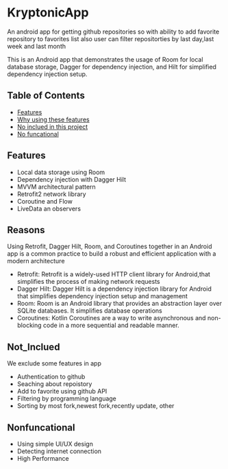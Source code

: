 # KryptonicApp

An android app for getting github repositories so with ability to add favorite repository to favorites list 
also user can filter repositorties by last day,last week and last month

This is an Android app that demonstrates the usage of Room for local database storage, Dagger for dependency injection, and Hilt for simplified dependency injection setup.

## Table of Contents

- [Features](#features)
- [Why using these features](#reasons)
- [No inclued in this project](#Not_Inclued)
- [No funcational](#Nonfuncational)
  
## Features
- Local data storage using Room
- Dependency injection with Dagger Hilt
- MVVM architectural pattern
- Retrofit2 network library
- Coroutine and Flow
- LiveData an observers

## Reasons
Using Retrofit, Dagger Hilt, Room, and Coroutines together in an Android app is a common practice to build a robust and efficient application with a modern architecture

- Retrofit: Retrofit is a widely-used HTTP client library for Android,that simplifies the process of making network requests
- Dagger Hilt: Dagger Hilt is a dependency injection library for Android that simplifies dependency injection setup and management
- Room: Room is an Android library that provides an abstraction layer over SQLite databases. It simplifies database operations
- Coroutines: Kotlin Coroutines are a way to write asynchronous and non-blocking code in a more sequential and readable manner.

## Not_Inclued
We exclude some features in app
- Authentication to github 
- Seaching about repoistory
- Add to favorite using github API
- Filtering by programming language
- Sorting by most fork,newest fork,recently update, other

## Nonfuncational
- Using simple UI/UX design
- Detecting internet connection
- High Performance
